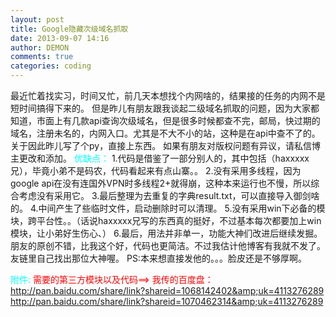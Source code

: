 ```yaml
---
layout: post
title: Google隐藏次级域名抓取
date: 2013-09-07 14:16
author: DEMON
comments: true
categories: coding
---
```

最近忙着找实习，时间又忙，前几天本想找个内网啥的，结果接的任务的内网不是短时间搞得下来的。
但是昨儿有朋友跟我谈起二级域名抓取的问题，因为大家都知道，市面上有几款api查询次级域名，但是很多时候都查不完，邮局，快过期的域名，注册未名的，内网入口。尤其是不大不小的站，这种是在api中查不了的。关于因此昨儿写了个py，直接上东西。
如果有朋友对版权问题有异议，请私信博主更改和添加。
<span style="color: #00ffff;">优缺点：</span>
1.代码是借鉴了一部分别人的，其中包括（haxxxxx兄），毕竟小弟不是码农，代码看起来有点山寨。。
2.没有采用多线程，因为google api在没有连国外VPN时多线程2+就得崩，这种本来运行也不慢，所以综合考虑没有采用它。
3.最后整理为去重复的字典result.txt，可以直接导入御剑啥的。
4.中间产生了些临时文件，启动删除时可以清理。
5.没有采用win下必备的模块，跨平台性。。（话说haxxxxx兄写的东西真的挺好，不过基本每次都要加上win模块，让小弟好生伤心、）
6.最后，用法并非单一，功能大神们改进后继续发掘。
朋友的原创不错，比我这个好，代码也更简洁。不过我估计他博客有我就不发了。
友链里自己找出那位大神喔。
PS:本来想直接发他的。。。脸皮还是不够厚啊。

<span style="color: #00ffff;">附件:</span>
<span style="color: #ff0000;"> 需要的第三方模块以及代码==&gt;</span>
<span style="color: #ff0000;"> 我传的百度盘：</span>
<a title="第三方模块" href="http://pan.baidu.com/share/link?shareid=1068142402&amp;uk=4113276289" target="_blank">http://pan.baidu.com/share/link?shareid=1068142402&amp;uk=4113276289</a>
<a title="代码文件" href="http://pan.baidu.com/share/link?shareid=1070462314&amp;uk=4113276289" target="_blank">http://pan.baidu.com/share/link?shareid=1070462314&amp;uk=4113276289</a>
